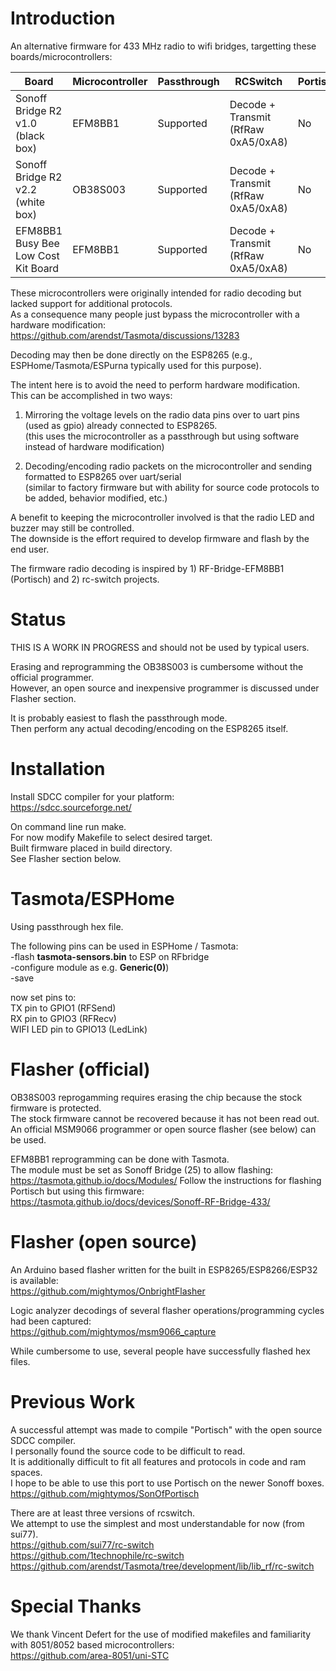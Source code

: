 # Introduction

An alternative firmware for 433 MHz radio to wifi bridges, targetting these boards/microcontrollers:  

| Board | Microcontroller | Passthrough |  RCSwitch | Portisch | Notes |
| ------------- | ------------- | ------------- | ------------- | ------------- | ------------- |
| Sonoff Bridge R2 v1.0 (black box) | EFM8BB1 | Supported | Decode + Transmit (RfRaw 0xA5/0xA8) | No | Untested, should work similar to Busy Bee board |
| Sonoff Bridge R2 v2.2 (white box) | OB38S003 | Supported | Decode + Transmit (RfRaw 0xA5/0xA8) | No | Requires reprogramming with official/open source flasher |
| EFM8BB1 Busy Bee Low Cost Kit Board | EFM8BB1 | Supported | Decode + Transmit (RfRaw 0xA5/0xA8) | No | Requires external receiver and/or transmitter |

These microcontrollers were originally intended for radio decoding but lacked support for additional protocols.  
As a consequence many people just bypass the microcontroller with a hardware modification:  
https://github.com/arendst/Tasmota/discussions/13283  

Decoding may then be done directly on the ESP8265 (e.g., ESPHome/Tasmota/ESPurna typically used for this purpose).  


The intent here is to avoid the need to perform hardware modification.  
This can be accomplished in two ways:  

1) Mirroring the voltage levels on the radio data pins over to uart pins (used as gpio) already connected to ESP8265.  
   (this uses the microcontroller as a passthrough but using software instead of hardware modification)  
   
2) Decoding/encoding radio packets on the microcontroller and sending formatted to ESP8265 over uart/serial  
   (similar to factory firmware but with ability for source code protocols to be added, behavior modified, etc.)  
   
A benefit to keeping the microcontroller involved is that the radio LED and buzzer may still be controlled.  
The downside is the effort required to develop firmware and flash by the end user.  

The firmware radio decoding is inspired by 1) RF-Bridge-EFM8BB1 (Portisch) and 2) rc-switch projects.  

# Status
THIS IS A WORK IN PROGRESS and should not be used by typical users.  

Erasing and reprogramming the OB38S003 is cumbersome without the official programmer.  
However, an open source and inexpensive programmer is discussed under Flasher section.  

It is probably easiest to flash the passthrough mode.  
Then perform any actual decoding/encoding on the ESP8265 itself.  

# Installation
Install SDCC compiler for your platform:  
https://sdcc.sourceforge.net/  

On command line run make.  
For now modify Makefile to select desired target.  
Built firmware placed in build directory.  
See Flasher section below.  

# Tasmota/ESPHome
Using passthrough hex file.

The following pins can be used in ESPHome / Tasmota:  
-flash **tasmota-sensors.bin** to ESP on RFbridge  
-configure module as e.g. **Generic(0)**)  
-save  

now set pins to:  
TX pin to GPIO1        (RFSend)  
RX pin to GPIO3        (RFRecv)  
WIFI LED pin to GPIO13 (LedLink)  

# Flasher (official)
OB38S003 reprogamming requires erasing the chip because the stock firmware is protected.  
The stock firmware cannot be recovered because it has not been read out.  
An official MSM9066 programmer or open source flasher (see below) can be used.  


EFM8BB1 reprogramming can be done with Tasmota.  
The module must be set as Sonoff Bridge (25) to allow flashing:  
https://tasmota.github.io/docs/Modules/
Follow the instructions for flashing Portisch but using this firmware:  
https://tasmota.github.io/docs/devices/Sonoff-RF-Bridge-433/


# Flasher (open source)
An Arduino based flasher written for the built in ESP8265/ESP8266/ESP32 is available:  
https://github.com/mightymos/OnbrightFlasher

Logic analyzer decodings of several flasher operations/programming cycles had been captured:  
https://github.com/mightymos/msm9066_capture  

While cumbersome to use, several people have successfully flashed hex files.  


# Previous Work

A successful attempt was made to compile "Portisch" with the open source SDCC compiler.  
I personally found the source code to be difficult to read.  
It is additionally difficult to fit all features and protocols in code and ram spaces.  
I hope to be able to use this port to use Portisch on the newer Sonoff boxes.  
https://github.com/mightymos/SonOfPortisch

There are at least three versions of rcswitch.  
We attempt to use the simplest and most understandable for now (from sui77).  
https://github.com/sui77/rc-switch  
https://github.com/1technophile/rc-switch  
https://github.com/arendst/Tasmota/tree/development/lib/lib_rf/rc-switch  


# Special Thanks
We thank Vincent Defert for the use of modified makefiles and familiarity with 8051/8052 based microcontrollers:  
https://github.com/area-8051/uni-STC
